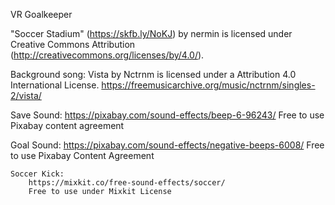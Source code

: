 VR Goalkeeper

"Soccer Stadium" (https://skfb.ly/NoKJ) by nermin is licensed under Creative Commons Attribution (http://creativecommons.org/licenses/by/4.0/).

Background song: 
	Vista by Nctrnm is licensed under a Attribution 4.0 International License.
	https://freemusicarchive.org/music/nctrnm/singles-2/vista/

Save Sound:
	https://pixabay.com/sound-effects/beep-6-96243/
	Free to use Pixabay content agreement

Goal Sound:
	https://pixabay.com/sound-effects/negative-beeps-6008/
	Free to use Pixabay Content Agreement
	
	Soccer Kick:
		https://mixkit.co/free-sound-effects/soccer/
		Free to use under Mixkit License

